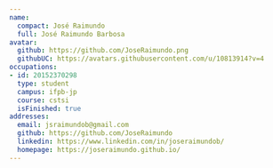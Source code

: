 ```yaml
---
name:
  compact: José Raimundo
  full: José Raimundo Barbosa
avatar:
  github: https://github.com/JoseRaimundo.png
  githubUC: https://avatars.githubusercontent.com/u/10813914?v=4
occupations:
- id: 20152370298
  type: student
  campus: ifpb-jp
  course: cstsi
  isFinished: true
addresses:
  email: jsraimundob@gmail.com
  github: https://github.com/JoseRaimundo
  linkedin: https://www.linkedin.com/in/joseraimundob/
  homepage: https://joseraimundo.github.io/
---
```

